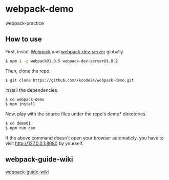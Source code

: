 # webpack-demo
webpack-practice

## How to use
First, install [Webpack](https://www.npmjs.com/package/webpack) and [webpack-dev-server](https://www.npmjs.com/package/webpack-dev-server) globally.

```bash
$ npm i -g webpack@1.0.5 webpack-dev-server@1.0.2
```

Then, clone the repo.

```bash
$ git clone https://github.com/kkcode24/webpack-demo.git
```

Install the dependencies.

```bash
$ cd webpack-demo
$ npm install
```

Now, play with the source files under the repo's demo* directories.

```bash
$ cd demo01
$ npm run dev
```

If the above command doesn't open your browser automaticly, you have to visit http://127.0.0.1:8080 by yourself.

## webpack-guide-wiki
[webpack-guide-wiki](https://blog.csdn.net/my_study_everyday/article/details/80361435)


